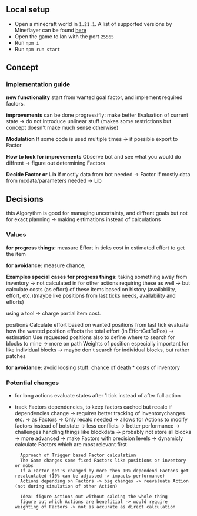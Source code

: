 ## Local setup

- Open a minecraft world in `1.21.1`. A list of supported versions by Mineflayer can be found [here](https://github.com/PrismarineJS/mineflayer/blob/master/lib/version.js#L1)
- Open the game to lan with the port `25565`
- Run `npm i`
- Run `npm run start`

## Concept


### implementation guide

**new functionality**
start from wanted goal factor, and implement required factors.

**improvements**
can be done progressifly:
make better Evaluation of current state 
-> do not introduce unlinear stuff (makes some restrictions but concept doesn't make much sense otherwise)

**Modulation**
If some code is used multiple times -> if possible export to Factor

**How to look for improvements**
Observe bot and see what you would do diffrent -> figure out determining Factors

**Decide Factor or Lib**
If mostly data from bot needed -> Factor
If mostly data from mcdata/parameters needed -> Lib


## Decisions
this Algorythm is good for managing uncertainty, and diffrent goals but not for exact planning 
-> making estimations instead of calculations

### Values
**for progress things:**
measure Effort in ticks 
cost in estimated effort to get the item

**for avoidance:**
measure chance,
        
**Examples special cases**
**for progress things:**
taking something away from inventory 
-> not calculated in for other actions requiring these as well 
-> but calculate costs (as effort) of these items based on history (availability, effort, etc.)(maybe like positions from last ticks needs, availability and efforts)

using a tool
-> charge partial item cost.

positions
Calculate effort based on wanted positions from last tick
evaluate how the wanted position effects the total effort (in EffortGetToPos) -> estimation
Use requested positions also to define where to search for blocks to mine -> more on path
Weights of position especially important for like individual blocks -> maybe don't search for individual blocks, but rather patches

**for avoidance:**
avoid loosing stuff: chance of death * costs of inventory

### Potential changes
- for long actions evaluate states after 1 tick instead of after full action
- track Factors dependencies, to keep factors cached but recalc if dependencies change
    -> requires better tracking of inventorychanges etc. -> as Factors
    -> Only recalc needed
    -> allows for Actions to modify factors instead of botstate -> less conflicts
    -> better performance
    -> challenges handling things like blockdata -> probably not store all blocks
    -> more advanced
        -> make Factors with precision levels
        -> dynamicly calculate Factors which are most relevant first
        
        Approach of Trigger based Factor calculation
        The Game changes some fixed Factors like positions or inventory or mobs
        If a Factor get's changed by more then 10% dependend Factors get recalculated (10% can be adjusted -> impacts performance)
        Actions depending on Factors -> big changes -> reevaluate Action (not during simulation of other Action)

        Idea: figure Actions out without calcing the whole thing
        figure out which Actions are benefitial -> would require weighting of Factors -> not as accurate as direct calculation

